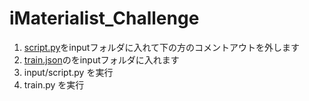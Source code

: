 # iMaterialist_Challenge
1. [script.py](https://www.kaggle.com/zexihan/simplest-multithreading-downloader)をinputフォルダに入れて下の方のコメントアウトを外します
2. [train.json](https://www.kaggle.com/zexihan/simplest-multithreading-downloader/data)のをinputフォルダに入れます
3. input/script.py を実行
4. train.py を実行